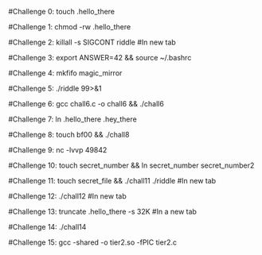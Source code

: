 #Challenge 0:
touch .hello_there

#Challenge 1:
chmod -rw .hello_there

#Challenge 2:
killall -s SIGCONT riddle #In new tab

#Challenge 3:
export ANSWER=42 && source ~/.bashrc

#Challenge 4:
mkfifo magic_mirror

#Challenge 5:
./riddle 99>&1

#Challenge 6:
gcc chall6.c -o chall6 && ./chall6

#Challenge 7:
ln .hello_there .hey_there

#Challenge 8:
touch bf00 && ./chall8

#Challenge 9:
nc -lvvp 49842

#Challenge 10:
touch secret_number && ln secret_number secret_number2

#Challenge 11:
touch secret_file && ./chall11 
./riddle #In new tab

#Challenge 12:
./chall12 #In new tab

#Challenge 13:
truncate .hello_there -s 32K #In a new tab

#Challenge 14:
./chall14

#Challenge 15:
gcc -shared -o tier2.so -fPIC tier2.c


